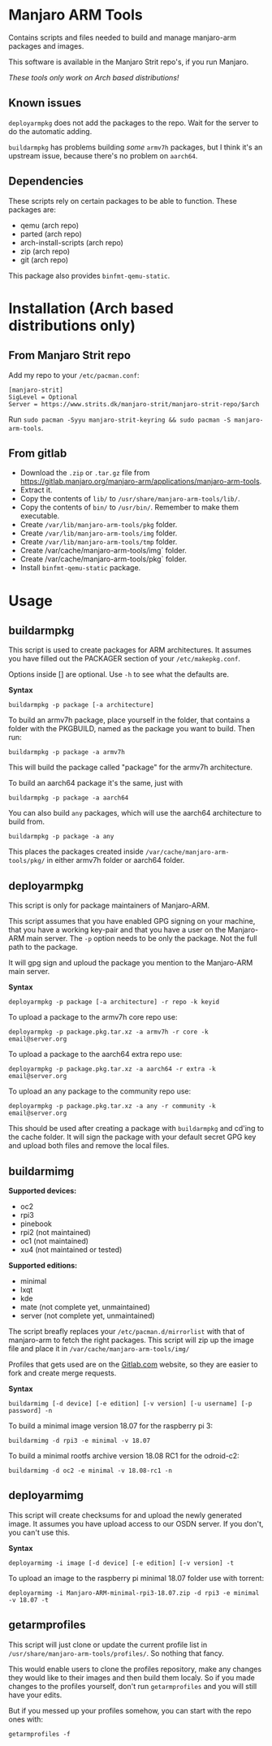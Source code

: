 # Manjaro ARM Tools
Contains scripts and files needed to build and manage manjaro-arm packages and images.

This software is available in the Manjaro Strit repo's, if you run Manjaro.

*These tools only work on Arch based distributions!*


## Known issues
`deployarmpkg` does not add the packages to the repo. Wait for the server to do the automatic adding.

`buildarmpkg` has problems building *some* `armv7h` packages, but I think it's an upstream issue, because there's no problem on `aarch64`.

## Dependencies
These scripts rely on certain packages to be able to function. These packages are:
* qemu (arch repo)
* parted (arch repo)
* arch-install-scripts (arch repo)
* zip (arch repo)
* git (arch repo)

This package also provides `binfmt-qemu-static`.

# Installation (Arch based distributions only)
## From Manjaro Strit repo
Add my repo to your `/etc/pacman.conf`:
```
[manjaro-strit]
SigLevel = Optional
Server = https://www.strits.dk/manjaro-strit/manjaro-strit-repo/$arch
```
Run `sudo pacman -Syyu manjaro-strit-keyring && sudo pacman -S manjaro-arm-tools`.

## From gitlab
* Download the `.zip` or `.tar.gz` file from https://gitlab.manjaro.org/manjaro-arm/applications/manjaro-arm-tools.
* Extract it.
* Copy the contents of `lib/` to `/usr/share/manjaro-arm-tools/lib/`.
* Copy the contents of `bin/` to `/usr/bin/`. Remember to make them executable.
* Create `/var/lib/manjaro-arm-tools/pkg` folder.
* Create `/var/lib/manjaro-arm-tools/img` folder.
* Create `/var/lib/manjaro-arm-tools/tmp` folder.
* Create /var/cache/manjaro-arm-tools/img` folder.
* Create /var/cache/manjaro-arm-tools/pkg` folder.
* Install `binfmt-qemu-static` package.

# Usage
## buildarmpkg
This script is used to create packages for ARM architectures.
It assumes you have filled out the PACKAGER section of your `/etc/makepkg.conf`.

Options inside [] are optional. Use `-h` to see what the defaults are.

**Syntax**

```
buildarmpkg -p package [-a architecture]
```

To build an armv7h package, place yourself in the folder, that contains a folder with the PKGBUILD, named as the package you want to build. Then run:

```
buildarmpkg -p package -a armv7h
```

This will build the package called "package" for the armv7h architecture.

To build an aarch64 package it's the same, just with

```
buildarmpkg -p package -a aarch64
```

You can also build `any` packages, which will use the aarch64 architecture to build from.

```
buildarmpkg -p package -a any
```

This places the packages created inside `/var/cache/manjaro-arm-tools/pkg/` in either armv7h folder or aarch64 folder.

## deployarmpkg
This script is only for package maintainers of Manjaro-ARM.

This script assumes that you have enabled GPG signing on your machine, that you have a working key-pair and that you have a user on the Manjaro-ARM main server.
The `-p` option needs to be only the package. Not the full path to the package.

It will gpg sign and uploud the package you mention to the Manjaro-ARM main server.


**Syntax**

```
deployarmpkg -p package [-a architecture] -r repo -k keyid
```

To upload a package to the armv7h core repo use:

```
deployarmpkg -p package.pkg.tar.xz -a armv7h -r core -k email@server.org
```

To upload a package to the aarch64 extra repo use:

```
deployarmpkg -p package.pkg.tar.xz -a aarch64 -r extra -k email@server.org
```

To upload an any package to the community repo use:

```
deployarmpkg -p package.pkg.tar.xz -a any -r community -k email@server.org
```

This should be used after creating a package with `buildarmpkg` and cd'ing to the cache folder. It will sign the package with your default secret GPG key and upload both files
and remove the local files.

## buildarmimg

**Supported devices:**
* oc2
* rpi3
* pinebook
* rpi2 (not maintained)
* oc1 (not maintained)
* xu4 (not maintained or tested)

**Supported editions:**

* minimal
* lxqt
* kde
* mate (not complete yet, unmaintained)
* server (not complete yet, unmaintained)


The script breafly replaces your `/etc/pacman.d/mirrorlist` with that of manjaro-arm to fetch the right packages.
This script will zip up the image file and place it in `/var/cache/manjaro-arm-tools/img/`

Profiles that gets used are on the [Gitlab.com](https://gitlab.com/Strit/arm-profiles) website, so they are easier to fork and create merge requests.

**Syntax**

```
buildarmimg [-d device] [-e edition] [-v version] [-u username] [-p password] -n
```

To build a minimal image version 18.07 for the raspberry pi 3:

```
buildarmimg -d rpi3 -e minimal -v 18.07
```

To build a minimal rootfs archive version 18.08 RC1 for the odroid-c2:

```
buildarmimg -d oc2 -e minimal -v 18.08-rc1 -n
```

## deployarmimg
This script will create checksums for and upload the newly generated image. It assumes you have upload access to our OSDN server.
If you don't, you can't use this.

**Syntax**

```
deployarmimg -i image [-d device] [-e edition] [-v version] -t
```

To upload an image to the raspberry pi minimal 18.07 folder use with torrent:

```
deployarmimg -i Manjaro-ARM-minimal-rpi3-18.07.zip -d rpi3 -e minimal -v 18.07 -t
```

## getarmprofiles
This script will just clone or update the current profile list in `/usr/share/manjaro-arm-tools/profiles/`.
So nothing that fancy.

This would enable users to clone the profiles repository, make any changes they would like to their images and then build them localy.
So if you made changes to the profiles yourself, don't run `getarmprofiles` and you will still have your edits.

But if you messed up your profiles somehow, you can start with the repo ones with:
```
getarmprofiles -f
```
